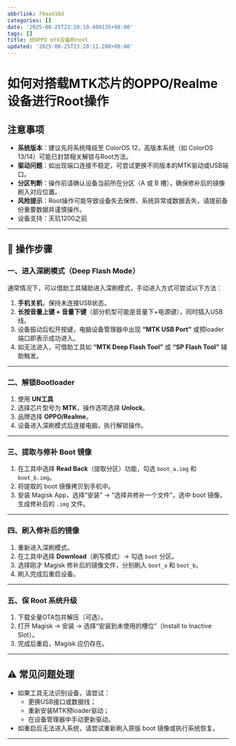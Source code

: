 ```yaml
---
abbrlink: 70aad10d
categories: []
date: '2025-08-25T23:20:10.400135+08:00'
tags: []
title: 给OPPO mtk设备刷root
updated: '2025-08-25T23:20:11.208+08:00'
---
```

# 如何对搭载MTK芯片的OPPO/Realme设备进行Root操作

## 注意事项

- **系统版本**：建议先将系统降级至 ColorOS 12，高版本系统（如 ColorOS 13/14）可能已封禁相关解锁与Root方法。
- **驱动问题**：如出现端口连接不稳定，可尝试更换不同版本的MTK驱动或USB端口。
- **分区判断**：操作前请确认设备当前所在分区（A 或 B 槽），确保修补后的镜像刷入对应位置。
- **风险提示**：Root操作可能导致设备失去保修、系统异常或数据丢失，请提前备份重要数据并谨慎操作。
- 设备支持：天玑1200之前

---

## 📌 操作步骤

### 一、进入深刷模式（Deep Flash Mode）

通常情况下，可以借助工具辅助进入深刷模式，手动进入方式可尝试以下方法：

1. **手机关机**，保持未连接USB状态。
2. **长按音量上键 + 音量下键**（部分机型可能是音量下+电源键），同时插入USB线。
3. 设备振动后松开按键，电脑设备管理器中出现 **“MTK USB Port”** 或预loader端口即表示成功进入。
4. 如无法进入，可借助工具如 **“MTK Deep Flash Tool”** 或 **“SP Flash Tool”** 辅助触发。

---

### 二、解锁Bootloader

1. 使用 **UN工具**
2. 选择芯片型号为 **MTK**，操作选项选择 **Unlock**。
3. 品牌选择 **OPPO/Realme**。
4. 设备进入深刷模式后连接电脑，执行解锁操作。

---

### 三、提取与修补 Boot 镜像

1. 在工具中选择 **Read Back**（提取分区）功能，勾选 `boot_a.img` 和 `boot_b.img`。
2. 将提取的 boot 镜像拷贝到手机中。
3. 安装 Magisk App，选择“安装” → “选择并修补一个文件”，选中 boot 镜像，生成修补后的 `.img` 文件。

---

### 四、刷入修补后的镜像

1. 重新进入深刷模式。
2. 在工具中选择 **Download**（刷写模式）→ 勾选 `boot` 分区。
3. 选择刚才 Magisk 修补后的镜像文件，分别刷入 `boot_a` 和 `boot_b`。
4. 刷入完成后重启设备。

---

### 五、保 Root 系统升级

1. 下载全量OTA包并解压（可选）。
2. 打开 Magisk → 安装 → 选择“安装到未使用的槽位”（Install to Inactive Slot）。
3. 完成后重启，Magisk 应仍存在。

---

## ⚠️ 常见问题处理

- 如果工具无法识别设备，请尝试：
  - 更换USB接口或数据线；
  - 重新安装MTK预loader驱动；
  - 在设备管理器中手动更新驱动。
- 如重启后无法进入系统，请尝试重新刷入原版 boot 镜像或执行系统恢复。

---
